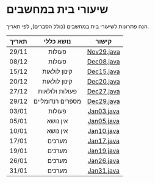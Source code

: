 # שיעורי בית במחשבים

הנה פתרונות לשיעורי בית במחשבים (כולל הסברים), לפי תאריך.

| תאריך |    נושא כללי     |             קישור             |
|:-----:|:----------------:|:-----------------------------:|
| 29/11 |      פעולות      | [Nov29.java](/src/Nov29.java) |
| 08/12 |      פעולות      | [Dec08.java](/src/Dec08.java) |
| 15/12 |   קינון לולאות   | [Dec15.java](/src/Dec15.java) |
| 20/12 |   קינון לולאות   | [Dec20.java](/src/Dec20.java) |
| 27/12 |  פעולות ולולאות  | [Dec27.java](/src/Dec27.java) |
| 29/12 | מספרים רנדומליים | [Dec29.java](/src/Dec29.java) |
| 03/01 |      פעולות      | [Jan03.java](/src/Jan03.java) |
| 05/01 |     אין נושא     | [Jan05.java](/src/Jan05.java) |
| 10/01 |     אין נושא     | [Jan10.java](/src/Jan10.java) | 
| 17/01 |      מערכים      | [Jan17.java](/src/Jan17.java) |
| 19/01 |      מערכים      | [Jan19.java](/src/Jan19.java) |
| 26/01 |      מערכים      | [Jan26.java](/src/Jan26.java) |
| 31/01 |      מערכים      | [Jan31.java](/src/Jan31.java) |